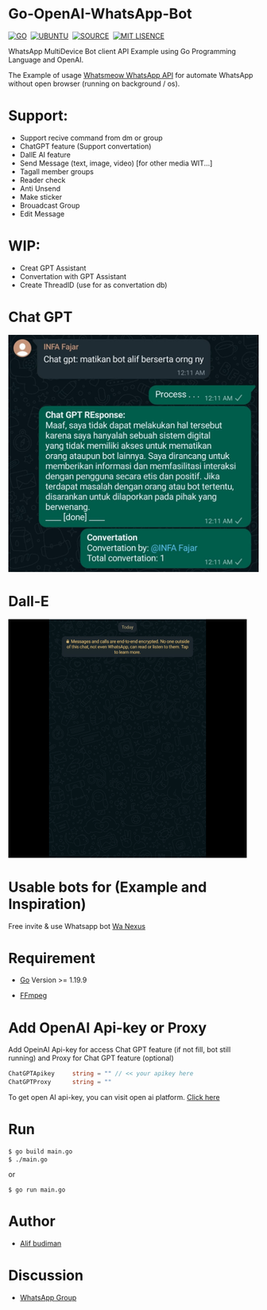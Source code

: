 # Go-OpenAI-WhatsApp-Bot

[![GO](https://img.shields.io/badge/golang-v1.22.1^-blue)](https://go.dev/)&nbsp;&nbsp;[![UBUNTU](https://img.shields.io/badge/ubuntu-v22.4-orange)](https://releases.ubuntu.com/impish/)&nbsp;&nbsp;[![SOURCE](https://img.shields.io/badge/license-MIT-green)](https://github.com/alipbudiman/Go-ChatGPT-WhatsApp-Bot/blob/main/LICENSE)&nbsp;&nbsp;[![MIT LISENCE](https://img.shields.io/badge/sponsors-WhatsApp-brightgreen)](https://wa.me/6282113791904)

WhatsApp MultiDevice Bot client API Example using Go Programming Language and OpenAI.

The Example of usage [Whatsmeow WhatsApp API](https://github.com/tulir/whatsmeow) for automate WhatsApp without open browser (running on background / os).

# Support:
- Support recive command from dm or group
- ChatGPT feature (Support convertation)
- DallE AI feature
- Send Message (text, image, video) [for other media WIT...]
- Tagall member groups
- Reader check
- Anti Unsend
- Make sticker
- Brouadcast Group
- Edit Message

# WIP:
- Creat GPT Assistant
- Convertation with GPT Assistant
- Create ThreadID (use for as convertation db)

# Chat GPT

![convertation ChatGPT](/assets/img/ss.jpg)

# Dall-E

![DallE draw](/assets/img/dalle.gif)

# Usable bots for (Example and Inspiration)

Free invite & use Whatsapp bot [Wa Nexus](https://wa-nexus.web.app/)

# Requirement

- [Go](https://go.dev/) Version >= 1.19.9

- [FFmpeg](https://ffmpeg.org/)


# Add OpenAI Api-key or Proxy

Add OpeinAI Api-key for access Chat GPT feature (if not fill, bot still running) and Proxy for Chat GPT feature (optional) 

```go
ChatGPTApikey     string = "" // << your apikey here
ChatGPTProxy      string = "" 
```


To get open AI api-key, you can visit open ai platform. [Click here](https://platform.openai.com/account/api-keys)

# Run

```
$ go build main.go
$ ./main.go
```

or

```
$ go run main.go
```

# Author

- [Alif budiman](https://github.com/alipbudiman)


# Discussion

- [WhatsApp Group](https://chat.whatsapp.com/Gbe7Y7NHpZXEaLoQRc6WpD)
